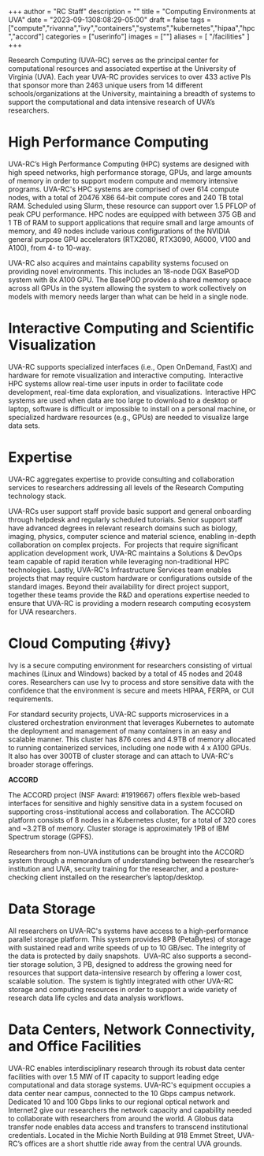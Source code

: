 +++
author = "RC Staff"
description = ""
title = "Computing Environments at UVA"
date = "2023-09-1308:08:29-05:00"
draft = false
tags = ["compute","rivanna","ivy","containers","systems","kubernetes","hipaa","hpc","accord"]
categories = ["userinfo"]
images = [""]
aliases = [ "/facilities" ]
+++

Research Computing (UVA-RC) serves as the principal center for computational resources and associated expertise at the University of Virginia (UVA). Each year UVA-RC provides services to over 433 active PIs that sponsor more than 2463 unique users from 14 different schools/organizations at the University, maintaining a breadth of systems to support the computational and data intensive research of UVA’s researchers.  

# High Performance Computing 

UVA-RC’s High Performance Computing (HPC) systems are designed with high speed networks, high performance storage, GPUs, and large amounts of memory in order to support modern compute and memory intensive programs. UVA-RC's HPC systems are comprised of over 614 compute nodes, with a total of 20476 X86 64-bit compute cores and 240 TB total RAM. Scheduled using Slurm, these resource can support over 1.5 PFLOP of peak CPU performance. HPC nodes are equipped with between 375 GB and 1 TB of RAM to support applications that require small and large amounts of memory, and 49 nodes include various configurations of the NVIDIA general purpose GPU accelerators (RTX2080, RTX3090, A6000, V100 and A100), from 4- to 10-way.    

UVA-RC also acquires and maintains capability systems focused on providing novel environments. This includes an 18-node DGX BasePOD system with 8x A100 GPU. The BasePOD provides a shared memory space across all GPUs in the system allowing the system to work collectively on models with memory needs larger than what can be held in a single node.  

# Interactive Computing and Scientific Visualization 

UVA-RC supports specialized interfaces (i.e., Open OnDemand, FastX) and hardware for remote visualization and interactive computing.  Interactive HPC systems allow real-time user inputs in order to facilitate code development, real-time data exploration, and visualizations.  Interactive HPC systems are used when data are too large to download to a desktop or laptop, software is difficult or impossible to install on a personal machine, or specialized hardware resources (e.g., GPUs) are needed to visualize large data sets. 

# Expertise 

UVA-RC aggregates expertise to provide consulting and collaboration services to researchers addressing all levels of the Research Computing technology stack.  

UVA-RCs user support staff provide basic support and general onboarding through helpdesk and regularly scheduled tutorials. Senior support staff have advanced degrees in relevant research domains such as biology, imaging, physics, computer science and material science, enabling in-depth collaboration on complex projects.  For projects that require significant application development work, UVA-RC maintains a Solutions & DevOps team capable of rapid iteration while leveraging non-traditional HPC technologies. Lastly, UVA-RC's Infrastructure Services team enables projects that may require custom hardware or configurations outside of the standard images. Beyond their availability for direct project support, together these teams provide the R&D and operations expertise needed to ensure that UVA-RC is providing a modern research computing ecosystem for UVA researchers. 

# Cloud Computing {#ivy}

Ivy is a secure computing environment for researchers consisting of virtual machines (Linux and Windows) backed by a total of 45 nodes and 2048 cores. Researchers can use Ivy to process and store sensitive data with the confidence that the environment is secure and meets HIPAA, FERPA, or CUI requirements. 

For standard security projects, UVA-RC supports microservices in a clustered orchestration environment that leverages Kubernetes to automate the deployment and management of many containers in an easy and scalable manner. This cluster has 876 cores and 4.9TB of memory allocated to running containerized services, including one node with 4 x A100 GPUs. It also has over 300TB of cluster storage and can attach to UVA-RC's broader storage offerings. 

**ACCORD**

The ACCORD project (NSF Award: #1919667) offers flexible web-based interfaces for sensitive and highly sensitive data in a system focused on supporting cross-institutional access and collaboration. The ACCORD platform consists of 8 nodes in a Kubernetes cluster, for a total of 320 cores and ~3.2TB of memory. Cluster storage is approximately 1PB of IBM Spectrum storage (GPFS).  

Researchers from non-UVA institutions can be brought into the ACCORD system through a memorandum of understanding between the researcher’s institution and UVA, security training for the researcher, and a posture-checking client installed on the researcher’s laptop/desktop. 

# Data Storage 

All researchers on UVA-RC's systems have access to a high-performance parallel storage platform. This system provides 8PB (PetaBytes) of storage with sustained read and write speeds of up to 10 GB/sec. The integrity of the data is protected by daily snapshots.  UVA-RC also supports a second-tier storage solution, 3 PB, designed to address the growing need for resources that support data-intensive research by offering a lower cost, scalable solution.  The system is tightly integrated with other UVA-RC storage and computing resources in order to support a wide variety of research data life cycles and data analysis workflows. 

# Data Centers, Network Connectivity, and Office Facilities 

UVA-RC enables interdisciplinary research through its robust data center facilities with over 1.5 MW of IT capacity to support leading edge computational and data storage systems. UVA-RC's equipment occupies a data center near campus, connected to the 10 Gbps campus network. Dedicated 10 and 100 Gbps links to our regional optical network and Internet2 give our researchers the network capacity and capability needed to collaborate with researchers from around the world. A Globus data transfer node enables data access and transfers to transcend institutional credentials. Located in the Michie North Building at 918 Emmet Street, UVA-RC’s offices are a short shuttle ride away from the central UVA grounds.
